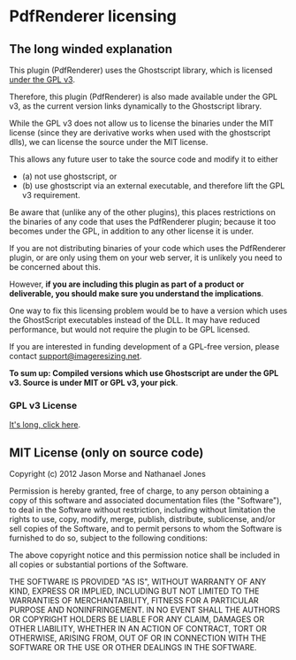 # PdfRenderer licensing


## The long winded explanation

This plugin (PdfRenderer) uses the Ghostscript library, which is licensed [under the GPL v3](http://www.gnu.org/copyleft/gpl.html).

Therefore, this plugin (PdfRenderer) is also made available under the GPL v3, 
as the current version links dynamically to the Ghostscript library. 

While the GPL v3 does not allow us to license the binaries under the MIT license 
(since they are derivative works when used with the ghostscript dlls), 
we can license the source under the MIT license. 

This allows any future user to take the source code and modify it to either 

 * (a) not use ghostscript, or 
 * (b) use ghostscript via an external executable, and therefore lift the GPL v3 requirement.

Be aware that (unlike any of the other plugins), this places restrictions on the binaries of any code 
that uses the PdfRenderer plugin; because it too becomes under the GPL, 
in addition to any other license it is under.

If you are not distributing binaries of your code which uses the PdfRenderer plugin, 
or are only using them on your web server, it is unlikely you need to be concerned about this.

However, **if you are including this plugin as part of a product or deliverable, 
you should make sure you understand the implications**.

One way to fix this licensing problem would be to have a version which uses the 
GhostScript executables instead of the DLL. It may have reduced performance, 
but would not require the plugin to be GPL licensed.

If you are interested in funding development of a GPL-free version, please contact support@imageresizing.net.

**To sum up: Compiled versions which use Ghostscript are under the GPL v3. Source is under MIT or GPL v3, your pick**. 

### GPL v3 License

[It's long, click here](http://www.gnu.org/copyleft/gpl.html).

## MIT License (only on source code)

Copyright (c) 2012 Jason Morse and Nathanael Jones

Permission is hereby granted, free of charge, to any person obtaining a copy of this software and 
associated documentation files (the "Software"), to deal in the Software without restriction, including
 without limitation the rights to use, copy, modify, merge, publish, distribute, sublicense, and/or sell 
 copies of the Software, and to permit persons to whom the Software is furnished to do so, subject to the following conditions:

The above copyright notice and this permission notice shall be included in all copies or substantial portions of the Software.

THE SOFTWARE IS PROVIDED "AS IS", WITHOUT WARRANTY OF ANY KIND, EXPRESS OR IMPLIED, INCLUDING BUT NOT 
LIMITED TO THE WARRANTIES OF MERCHANTABILITY, FITNESS FOR A PARTICULAR PURPOSE AND NONINFRINGEMENT. 
IN NO EVENT SHALL THE AUTHORS OR COPYRIGHT HOLDERS BE LIABLE FOR ANY CLAIM, DAMAGES OR OTHER LIABILITY, 
WHETHER IN AN ACTION OF CONTRACT, TORT OR OTHERWISE, ARISING FROM, OUT OF OR IN CONNECTION WITH THE SOFTWARE
 OR THE USE OR OTHER DEALINGS IN THE SOFTWARE.